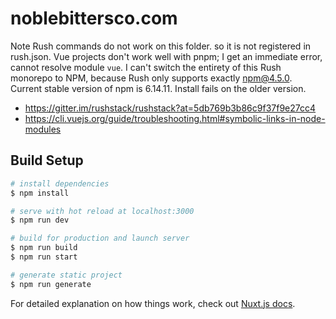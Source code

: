 # noblebittersco.com

Note Rush commands do not work on this folder. so it is not registered in
rush.json. Vue projects don't work well with pnpm; I get an immediate error,
cannot resolve module `vue`. I can't switch the entirety of this Rush monorepo
to NPM, because Rush only supports exactly npm@4.5.0. Current stable version of
npm is 6.14.11. Install fails on the older version.

* https://gitter.im/rushstack/rushstack?at=5db769b3b86c9f37f9e27cc4
* https://cli.vuejs.org/guide/troubleshooting.html#symbolic-links-in-node-modules

## Build Setup

```bash
# install dependencies
$ npm install

# serve with hot reload at localhost:3000
$ npm run dev

# build for production and launch server
$ npm run build
$ npm run start

# generate static project
$ npm run generate
```

For detailed explanation on how things work, check out [Nuxt.js docs](https://nuxtjs.org).
